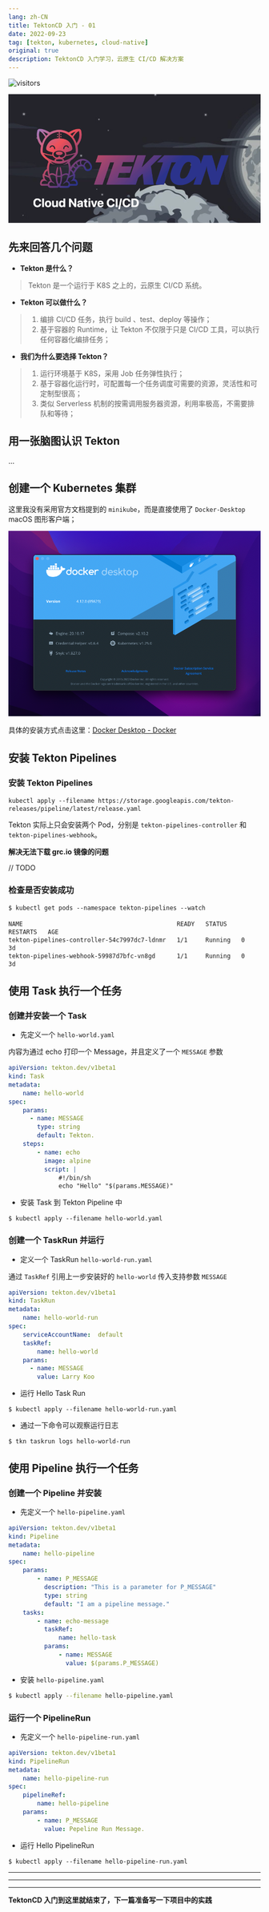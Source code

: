 ```yaml
---
lang: zh-CN
title: TektonCD 入门 - 01
date: 2022-09-23
tag: [tekton, kubernetes, cloud-native]
original: true
description: TektonCD 入门学习，云原生 CI/CD 解决方案
---
```


![visitors](https://visitor-badge.glitch.me/badge?page_id=gumutianqi_github_io-first_know_tektoncd)

![Tekton-Cover](./first-know-tektoncd/cover.png)

## 先来回答几个问题

-   **Tekton 是什么？**

> Tekton 是一个运行于 K8S 之上的，云原生 CI/CD 系统。

-   **Tekton 可以做什么？**

> 1. 编排 CI/CD 任务，执行 build 、test、deploy 等操作；
> 2. 基于容器的 Runtime，让 Tekton 不仅限于只是 CI/CD 工具，可以执行任何容器化编排任务；

-   **我们为什么要选择 Tekton？**

> 1. 运行环境基于 K8S，采用 Job 任务弹性执行；
> 2. 基于容器化运行时，可配置每一个任务调度可需要的资源，灵活性和可定制型很高；
> 3. 类似 Serverless 机制的按需调用服务器资源，利用率极高，不需要排队和等待；

## 用一张脑图认识 Tekton

...

## 创建一个 Kubernetes 集群

这里我没有采用官方文档提到的 `minikube`，而是直接使用了 `Docker-Desktop` macOS 图形客户端；

![Docker Desktop](./first-know-tektoncd/docker-desktop.png)

具体的安装方式点击这里：[Docker Desktop - Docker](https://www.docker.com/products/docker-desktop/)

## 安装 Tekton Pipelines

### 安装 Tekton Pipelines

```shell
kubectl apply --filename https://storage.googleapis.com/tekton-releases/pipeline/latest/release.yaml
```

Tekton 实际上只会安装两个 Pod，分别是 `tekton-pipelines-controller` 和 `tekton-pipelines-webhook`。

**解决无法下载 grc.io 镜像的问题**

// TODO

### 检查是否安装成功

```shell
$ kubectl get pods --namespace tekton-pipelines --watch

NAME                                           READY   STATUS    RESTARTS   AGE
tekton-pipelines-controller-54c7997dc7-ldnmr   1/1     Running   0          3d
tekton-pipelines-webhook-59987d7bfc-vn8gd      1/1     Running   0          3d
```

## 使用 Task 执行一个任务

### 创建并安装一个 Task

-   先定义一个 `hello-world.yaml`

内容为通过 echo 打印一个 Message，并且定义了一个 `MESSAGE` 参数

```yaml
apiVersion: tekton.dev/v1beta1
kind: Task
metadata:
    name: hello-world
spec:
    params:
      - name: MESSAGE
        type: string
        default: Tekton.
    steps:
        - name: echo
          image: alpine
          script: |
              #!/bin/sh
              echo "Hello" "$(params.MESSAGE)"
```

-   安装 Task 到 Tekton Pipeline 中

```shell
$ kubectl apply --filename hello-world.yaml
```

### 创建一个 TaskRun 并运行

-   定义一个 TaskRun `hello-world-run.yaml`

通过 `TaskRef` 引用上一步安装好的 `hello-world`
传入支持参数 `MESSAGE`

```yaml
apiVersion: tekton.dev/v1beta1
kind: TaskRun
metadata:
    name: hello-world-run
spec:
    serviceAccountName:  default
    taskRef:
        name: hello-world
    params:
      - name: MESSAGE
        value: Larry Koo
```

-   运行 Hello Task Run

```shell
$ kubectl apply --filename hello-world-run.yaml
```

-   通过一下命令可以观察运行日志

```shell
$ tkn taskrun logs hello-world-run
```

## 使用 Pipeline 执行一个任务

### 创建一个 Pipeline 并安装

- 先定义一个 `hello-pipeline.yaml`

```yaml
apiVersion: tekton.dev/v1beta1
kind: Pipeline
metadata:
    name: hello-pipeline
spec:
    params:
        - name: P_MESSAGE
          description: "This is a parameter for P_MESSAGE"
          type: string
          default: "I am a pipeline message."
    tasks:
        - name: echo-message
          taskRef:
              name: hello-task
          params:
              - name: MESSAGE
                value: $(params.P_MESSAGE)
```

- 安装 `hello-pipeline.yaml`

```sh
$ kubectl apply --filename hello-pipeline.yaml
```


### 运行一个 PipelineRun 

- 先定义一个 `hello-pipeline-run.yaml`

```yaml
apiVersion: tekton.dev/v1beta1
kind: PipelineRun
metadata:
    name: hello-pipeline-run
spec:
    pipelineRef:
        name: hello-pipeline
    params:
        - name: P_MESSAGE
          value: Pepeline Run Message.
```

-   运行 Hello PipelineRun

```shell
$ kubectl apply --filename hello-pipeline-run.yaml
```

---
---
---

**TektonCD 入门到这里就结束了，下一篇准备写一下项目中的实践**
